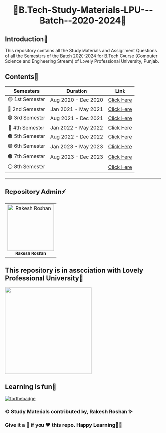# <p align="center">📜B.Tech-Study-Materials-LPU---Batch--2020-2024📜</p>

<!-- --------------------------------------------------------------------------------------------------------------------------------------------------------- -->

<h2>Introduction📌</h2>

This repository contains all the Study Materials and Assignment Questions of all the Semesters of the Batch 2020-2024 for B.Tech Course (Computer Science and Engineering Stream) of Lovely Professional University, Punjab.

<!-- --------------------------------------------------------------------------------------------------------------------------------------------------------- -->

<h2>Contents💫</h2>

| Semesters | Duration | Link |
|:---:|:---:|:---:|
|🟡 1st Semester|Aug 2020 - Dec 2020|[Click Here](https://github.com/Rakesh9100/B.Tech-Study-Materials-LPU---Batch--2020-2024/tree/main/1st%20Semester)|
|🔴 2nd Semester|Jan 2021 - May 2021|[Click Here](https://github.com/Rakesh9100/B.Tech-Study-Materials-LPU---Batch--2020-2024/tree/main/2nd%20Semester)|
|🟢 3rd Semester|Aug 2021 - Dec 2021|[Click Here](https://github.com/Rakesh9100/B.Tech-Study-Materials-LPU---Batch--2020-2024/tree/main/3rd%20Semester)|
|🔵 4th Semester|Jan 2022 - May 2022|[Click Here](https://github.com/Rakesh9100/B.Tech-Study-Materials-LPU---Batch--2020-2024/tree/main/4th%20Semester)|
|🟠 5th Semester|Aug 2022 - Dec 2022|[Click Here](https://github.com/Rakesh9100/B.Tech-Study-Materials-LPU---Batch--2020-2024/tree/main/5th%20Semester)|
|🟣 6th Semester|Jan 2023 - May 2023|[Click Here](https://github.com/Rakesh9100/B.Tech-Study-Materials-LPU---Batch--2020-2024/tree/main/6th%20Semester)|
|🟤 7th Semester|Aug 2023 - Dec 2023|[Click Here](https://github.com/Rakesh9100/B.Tech-Study-Materials-LPU---Batch--2020-2024/tree/main/7th%20Semester)|
|⚪ 8th Semester||[Click Here]()|

**************************************************************************
<!-- --------------------------------------------------------------------------------------------------------------------------------------------------------- -->

<h2>Repository Admin⚡</h2>

<table>
<tr>
<td align="center">
<a href="https://github.com/Rakesh9100/"><img src="https://avatars.githubusercontent.com/u/73993775?v=4" height="150px" width="150px" alt="Rakesh Roshan"></a><br><sub><b>Rakesh Roshan</b></sub>
</td>
</tr>
</table>

<!-- --------------------------------------------------------------------------------------------------------------------------------------------------------- -->

<h2>This repository is in association with Lovely Professional University🏫</h2>
<a href = "https://www.lpu.in/"><img src="https://user-images.githubusercontent.com/73993775/218866932-07e6fc27-9ad5-4746-9245-d8cece32c8e5.png" width="280px" alt=""/></a>

<!-- --------------------------------------------------------------------------------------------------------------------------------------------------------- -->

<h2>Learning is fun🧡</h2>

[![forthebadge](https://forthebadge.com/images/badges/built-with-love.svg)](https://forthebadge.com)
<h3>©️ Study Materials contributed by, Rakesh Roshan ✨</h3>
<h3>Give it a 🌟 if you ❤ this repo. Happy Learning👨‍💻</h3>

